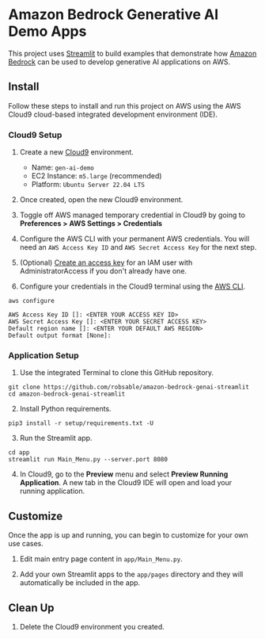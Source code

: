 # Amazon Bedrock Generative AI Demo Apps

This project uses [Streamlit](https://streamlit.io/) to build examples that demonstrate how [Amazon Bedrock](https://aws.amazon.com/bedrock/) can be used to develop generative AI applications on AWS.

## Install 

Follow these steps to install and run this project on AWS using the AWS Cloud9 cloud-based integrated development environment (IDE). 

### Cloud9 Setup

1. Create a new [Cloud9](https://console.aws.amazon.com/cloud9control/home#/create) environment.

   - Name: ```gen-ai-demo```
   - EC2 Instance: ```m5.large``` (recommended)
   - Platform: ```Ubuntu Server 22.04 LTS```

1. Once created, open the new Cloud9 environment.

1. Toggle off AWS managed temporary credential in Cloud9 by going to **Preferences > AWS Settings > Credentials**

1. Configure the AWS CLI with your permanent AWS credentials. You will need an ```AWS Access Key ID``` and ```AWS Secret Access Key``` for the next step.

1. (Optional) [Create an access key](https://docs.aws.amazon.com/cli/latest/userguide/cli-services-iam-create-creds.html) for an IAM user with AdministratorAccess  if you don't already have one.

1. Configure your credentials in the Cloud9 terminal using the [AWS CLI](https://docs.aws.amazon.com/cli/latest/reference/configure/).

```
aws configure

AWS Access Key ID []: <ENTER YOUR ACCESS KEY ID>
AWS Secret Access Key []: <ENTER YOUR SECRET ACCESS KEY>
Default region name []: <ENTER YOUR DEFAULT AWS REGION>
Default output format [None]: 
```

### Application Setup

1. Use the integrated Terminal to clone this GitHub repository.

```
git clone https://github.com/robsable/amazon-bedrock-genai-streamlit
cd amazon-bedrock-genai-streamlit
```

2. Install Python requirements.

```
pip3 install -r setup/requirements.txt -U
```

3. Run the Streamlit app.

```
cd app
streamlit run Main_Menu.py --server.port 8080
```

4. In Cloud9, go to the **Preview** menu and select **Preview Running Application**. A new tab in the Cloud9 IDE will open and load your running application.

## Customize

Once the app is up and running, you can begin to customize for your own use cases.

1. Edit main entry page content in ```app/Main_Menu.py```.

1. Add your own Streamlit apps to the ```app/pages``` directory and they will automatically be included in the app.

## Clean Up

1. Delete the Cloud9 environment you created.

